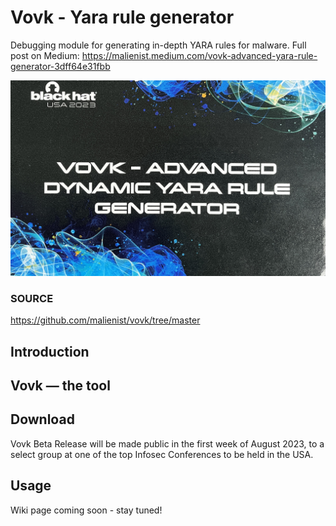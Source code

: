 # Vovk - Yara rule generator
Debugging module for generating in-depth YARA rules for malware. 
Full post on Medium: https://malienist.medium.com/vovk-advanced-yara-rule-generator-3dff64e31fbb

![GitHub Logo](/images/bh23.jpeg)

### SOURCE
https://github.com/malienist/vovk/tree/master

## Introduction

## Vovk — the tool

## Download 
Vovk Beta Release will be made public in the first week of August 2023, to a select group at one of the top Infosec Conferences to be held in the USA. 

## Usage
Wiki page coming soon - stay tuned!
